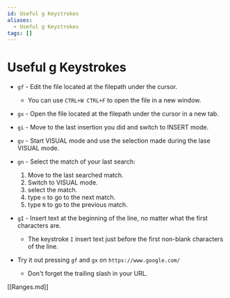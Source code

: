 ```yaml
---
id: Useful g Keystrokes
aliases:
  - Useful g Keystrokes
tags: []
---
```


# Useful g Keystrokes

- `gf` - Edit the file located at the filepath under the cursor.
  - You can use `CTRL+W CTRL+F` to open the file in a new window.

- `gx` - Open the file located at the filepath under the cursor in a new tab.

- `gi` - Move to the last insertion you did and switch to INSERT mode.

- `gv` - Start VISUAL mode and use the selection made during the lase VISUAL mode.

- `gn` - Select the match of your last search:
    1. Move to the last searched match.
    2. Switch to VISUAL mode.
    3. select the match.
    4. type `n` to go to the next match.
    5. type `N` to go to the previous match.

- `gI` - Insert text at the beginning of the line, no matter what the first 
  characters are.
   - The keystroke `I` insert text just before the first non-blank characters of
     the line.

-  Try it out pressing `gf` and `gx` on `https://www.google.com/` 
    - Don't forget the trailing slash in your URL.

[[Ranges.md]]

